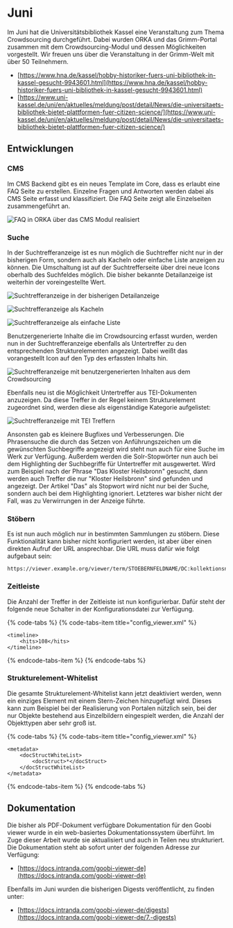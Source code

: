 # Juni



Im Juni hat die Universitätsbibliothek Kassel eine Veranstaltung zum Thema Crowdsourcing durchgeführt. Dabei wurden ORKA und das Grimm-Portal zusammen mit dem Crowdsourcing-Modul und dessen Möglichkeiten vorgestellt. Wir freuen uns über die Veranstaltung in der Grimm-Welt mit über 50 Teilnehmern.

* [https://www.hna.de/kassel/hobby-historiker-fuers-uni-bibliothek-in-kassel-gesucht-9943601.html](https://www.hna.de/kassel/hobby-historiker-fuers-uni-bibliothek-in-kassel-gesucht-9943601.html)
* [https://www.uni-kassel.de/uni/en/aktuelles/meldung/post/detail/News/die-universitaets-bibliothek-bietet-plattformen-fuer-citizen-science/](https://www.uni-kassel.de/uni/en/aktuelles/meldung/post/detail/News/die-universitaets-bibliothek-bietet-plattformen-fuer-citizen-science/)

## Entwicklungen

### CMS

Im CMS Backend gibt es ein neues Template im Core, dass es erlaubt eine FAQ Seite zu erstellen. Einzelne Fragen und Antworten werden dabei als CMS Seite erfasst und klassifiziert. Die FAQ Seite zeigt alle Einzelseiten zusammengeführt an.

![FAQ in ORKA &#xFC;ber das CMS Modul realisiert](../.gitbook/assets/2018-06-faq-via-cms-in-orka.png)

### Suche

In der Suchtrefferanzeige ist es nun möglich die Suchtreffer nicht nur in der bisherigen Form, sondern auch als Kacheln oder einfache Liste anzeigen zu können. Die Umschaltung ist auf der Suchtrefferseite über drei neue Icons oberhalb des Suchfeldes möglich. Die bisher bekannte Detailanzeige ist weiterhin der voreingestellte Wert.

![Suchtrefferanzeige in der bisherigen Detailanzeige](../.gitbook/assets/2018-06-search-hits-details.png)

![Suchtrefferanzeige als Kacheln](../.gitbook/assets/2018-06-search-hits-tiles.png)

![Suchtrefferanzeige als einfache Liste](../.gitbook/assets/2018-06-search-hits-list.png)

Benutzergenerierte Inhalte die im Crowdsourcing erfasst wurden, werden nun in der Suchtrefferanzeige ebenfalls als Untertreffer zu den entsprechenden Strukturelementen angezeigt. Dabei weißt das vorangestellt Icon auf den Typ des erfassten Inhalts hin.

![Suchtrefferanzeige mit benutzergenerierten Inhalten aus dem Crowdsourcing](../.gitbook/assets/2018-06-search-hits-including-crowdsourcing.png)

Ebenfalls neu ist die Möglichkeit Untertreffer aus TEI-Dokumenten anzuzeigen. Da diese Treffer in der Regel keinem Strukturelement zugeordnet sind, werden diese als eigenständige Kategorie aufgelistet:

![Suchtrefferanzeige mit TEI Treffern](../.gitbook/assets/2018-06-search-hits-from-tei.png)

Ansonsten gab es kleinere Bugfixes und Verbesserungen. Die Phrasensuche die durch das Setzen von Anführungszeichen um die gewünschten Suchbegriffe angezeigt wird steht nun auch für eine Suche im Werk zur Verfügung. Außerdem werden die Solr-Stopwörter nun auch bei dem Highlighting der Suchbegriffe für Untertreffer mit ausgewertet. Wird zum Beispiel nach der Phrase "Das Kloster Heilsbronn" gesucht, dann werden auch Treffer die nur "Kloster Heilsbronn" sind gefunden und angezeigt. Der Artikel "Das" als Stopwort wird nicht nur bei der Suche, sondern auch bei dem Highlighting ignoriert. Letzteres war bisher nicht der Fall, was zu Verwirrungen in der Anzeige führte.

### Stöbern

Es ist nun auch möglich nur in bestimmten Sammlungen zu stöbern. Diese Funktionalität kann bisher nicht konfiguriert werden, ist aber über einen direkten Aufruf der URL ansprechbar. Die URL muss dafür wie folgt aufgebaut sein: 

```text
https://viewer.example.org/viewer/term/STOEBERNFELDNAME/DC:kollektionsname/-/1/
```

### Zeitleiste

Die Anzahl der Treffer in der Zeitleiste ist nun konfigurierbar. Dafür steht der folgende neue Schalter in der Konfigurationsdatei zur Verfügung.

{% code-tabs %}
{% code-tabs-item title="config\_viewer.xml" %}
```markup
<timeline>
    <hits>108</hits>
</timeline>
```
{% endcode-tabs-item %}
{% endcode-tabs %}

### Strukturelement-Whitelist

Die gesamte Strukturelement-Whitelist kann jetzt deaktiviert werden, wenn ein einziges Element mit einem Stern-Zeichen hinzugefügt wird. Dieses kann zum Beispiel bei der Realisierung von Portalen nützlich sein, bei der nur Objekte bestehend aus Einzelbildern eingespielt werden, die Anzahl der Objekttypen aber sehr groß ist.

{% code-tabs %}
{% code-tabs-item title="config\_viewer.xml" %}
```markup
<metadata>
    <docStructWhiteList>
        <docStruct>*</docStruct>
    </docStructWhiteList>
</metadata>
```
{% endcode-tabs-item %}
{% endcode-tabs %}

## Dokumentation

Die bisher als PDF-Dokument verfügbare Dokumentation für den Goobi viewer wurde in ein web-basiertes Dokumentationssystem überführt. Im Zuge dieser Arbeit wurde sie aktualisiert und auch in Teilen neu strukturiert. Die Dokumentation steht ab sofort unter der folgenden Adresse zur Verfügung: 

* [https://docs.intranda.com/goobi-viewer-de](https://docs.intranda.com/goobi-viewer-de)

Ebenfalls im Juni wurden die bisherigen Digests veröffentlicht, zu finden unter: 

* [https://docs.intranda.com/goobi-viewer-de/digests](https://docs.intranda.com/goobi-viewer-de/7.-digests)

